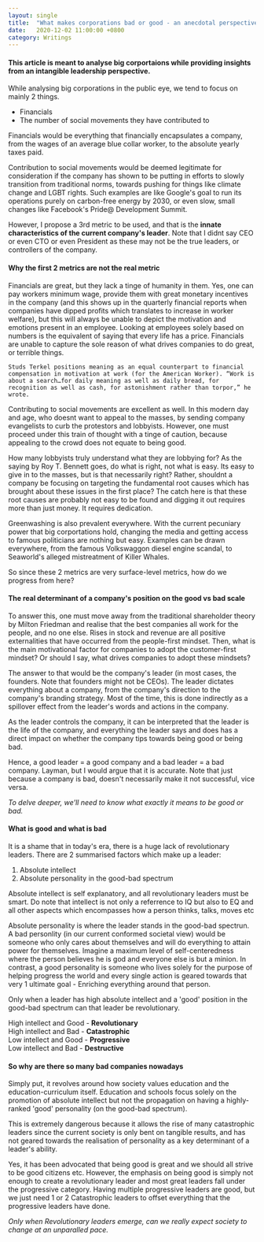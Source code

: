 ```yaml
---
layout: single
title:  "What makes corporations bad or good - an anecdotal perspective."
date:   2020-12-02 11:00:00 +0800
category: Writings
---
```

#### **This article is meant to analyse big corportaions while providing insights from an intangible leadership perspective.**

While analysing big corporations in the public eye, we tend to focus on mainly 2 things.
- Financials
- The number of social movements they have contributed to

Financials would be everything that financially encapsulates a company, from the wages of an average blue collar worker, to the absolute yearly taxes paid.

Contribution to social movements would be deemed legitimate for consideration if the company has shown to be putting in efforts to slowly transition from traditional norms, towards pushing for things like climate change and LGBT rights. Such examples are like Google's goal to run its operations purely on carbon-free energy by 2030, or even slow, small changes like Facebook's Pride@ Development Summit.

However, I propose a 3rd metric to be used, and that is the **innate characteristics of the current company's leader**. Note that I didnt say CEO or even CTO or even President as these may not be the true leaders, or controllers of the company. 

#### **Why the first 2 metrics are not the real metric**
Financials are great, but they lack a tinge of humanity in them. Yes, one can pay workers minimum wage, provide them with great monetary incentives in the company (and this shows up in the quarterly financial reports when companies have dipped profits which translates to increase in worker welfare), but this will always be unable to depict the motivation and emotions present in an employee. Looking at employees solely based on numbers is the equivalent of saying that every life has a price. Financials are unable to capture the sole reason of what drives companies to do great, or terrible things.

`Studs Terkel positions meaning as an equal counterpart to financial compensation in motivation at work (for the American Worker). “Work is about a search…for daily meaning as well as daily bread, for recognition as well as cash, for astonishment rather than torpor,” he wrote.` 

Contributing to social movements are excellent as well. In this modern day and age, who doesnt want to appeal to the masses, by sending company evangelists to curb the protestors and lobbyists. However, one must proceed under this train of thought with a tinge of caution, because appealing to the crowd does not equate to being good. 

How many lobbyists truly understand what they are lobbying for? As the saying by Roy T. Bennett goes, do what is right, not what is easy. Its easy to give in to the masses, but is that necessarily right? Rather, shouldnt a company be focusing on targeting the fundamental root causes which has brought about these issues in the first place? The catch here is that these root causes are probably not easy to be found and digging it out requires more than just money. It requires dedication.

Greenwashing is also prevalent everywhere. With the current pecuniary power that big corportations hold, changing the media and getting access to famous politicians are nothing but easy. Examples can be drawn everywhere, from the famous Volkswaggon diesel engine scandal, to Seaworld's alleged mistreatment of Killer Whales.

So since these 2 metrics are very surface-level metrics, how do we progress from here?

#### **The real determinant of a company's position on the good vs bad scale**
To answer this, one must move away from the traditional shareholder theory by Milton Friedman and realise that the best companies all work for the people, and no one else. Rises in stock and revenue are all positive externalities that have occurred from the people-first mindset. Then, what is the main motivational factor for companies to adopt the customer-first mindset? Or should I say, what drives companies to adopt these mindsets?

The answer to that would be the company's leader (in most cases, the founders. Note that founders might not be CEOs). The leader dictates everything about a company, from the company's direction to the company's branding strategy. Most of the time, this is done indirectly as a spillover effect from the leader's words and actions in the company.

As the leader controls the company, it can be interpreted that the leader is the life of the company, and everything the leader says and does has a direct impact on whether the company tips towards being good or being bad.

Hence, a good leader = a good company and a bad leader = a bad company. Layman, but I would argue that it is accurate. Note that just because a company is bad, doesn't necessarily make it not successful, vice versa. 

*To delve deeper, we'll need to know what exactly it means to be good or bad.*

#### **What is good and what is bad**
It is a shame that in today's era, there is a huge lack of revolutionary leaders. There are 2 summarised factors which make up a leader:

1. Absolute intellect
2. Absolute personality in the good-bad spectrum

Absolute intellect is self explanatory, and all revolutionary leaders must be smart. Do note that intellect is not only a referrence to IQ but also to EQ and all other aspects which encompasses how a person thinks, talks, moves etc

Absolute personality is where the leader stands in the good-bad spectrun. A bad personlity (in our current conformed societal view) would be someone who only cares about themselves and will do everything to attain power for themselves. Imagine a maximum level of self-centeredness where the person believes he is god and everyone else is but a minion. In contrast, a good personality is someone who lives solely for the purpose of helping progress the world and every single action is geared towards that very 1 ultimate goal - Enriching everything around that person.

Only when a leader has high absolute intellect and a 'good' position in the good-bad spectrum can that leader be revolutionary.

High intellect and Good - **Revolutionary** <br/>
High intellect and Bad - **Catastrophic** <br/>
Low intellect and Good - **Progressive** <br/>
Low intellect and Bad - **Destructive** <br/>

#### **So why are there so many bad companies nowadays**
Simply put, it revolves around how society values education and the education-curriculum itself. Education and schools focus solely on the promotion of absolute intellect but not the propagation on having a highly-ranked 'good' personality (on the good-bad spectrum). 

This is extremely dangerous because it allows the rise of many catastrophic leaders since the current society is only bent on tangible results, and has not geared towards the realisation of personality as a key determinant of a leader's ability.  

Yes, it has been advocated that being good is great and we should all strive to be good citizens etc. However, the emphasis on being good is simply not enough to create a revolutionary leader and most great leaders fall under the progressive category. Having multiple progressive leaders are good, but we just need 1 or 2 Catastrophic leaders to offset everything that the progressive leaders have done. 

*Only when Revolutionary leaders emerge, can we really expect society to change at an unparalled pace.*

<!-- Corruption probably exists, but who are we to judge who is corrupt and who is not. Corruption isnt binary, but more of a spectrum, and this is where the controversy comes in. When then, is it acceptable for a company to be corrupt? If a company, who has great initiatives, uses underhand methods to gain publicity and in turn, propagates a change in society to push societal movements 1 step closer to success, is the corruption then acceptable? -->

